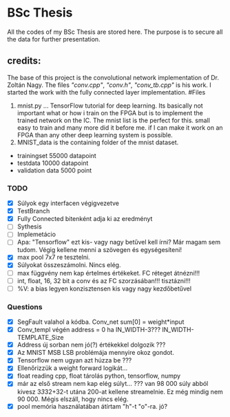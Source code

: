 # BSc Thesis
All the codes of my BSc Thesis are stored here. The purpose is to secure all the data for further presentation.
## credits:
The base of this project is the convolutional network implementation of Dr. Zoltán Nagy. The files *"conv.cpp"*, *"conv.h"*, *"conv_tb.cpp"* is his work.
I started the work with the fully connected layer implementation.
#Files
1. mnist.py
... TensorFlow tutorial for deep learning. Its basically not important what or how i train on the FPGA but is to implement the trained network on the IC. The mnist list is the perfect for this. small easy to train and many more did it before me. if I can make it work on an FPGA than any other deep learning system is possible.
2. MNIST_data is the containing folder of the mnist dataset.
* trainingset 55000 datapoint
* testdata 10000 datapoint
* validation data 5000 point

### TODO
- [x] Súlyok egy interfacen végigvezetve
- [x] TestBranch
- [x] Fully Connected bitenként adja ki az eredményt
- [ ] Sythesis
- [ ] Implemetácio
- [ ] Apa: "Tensorflow" ezt kis- vagy nagy betűvel kell írni? Már magam sem tudom. Végig kellene menni a szövegen és egységesíteni!
- [x] max pool 7x7 re tesztelni.
- [x] Súlyokat összeszámolni. Nincs elég.
- [ ] max függvény nem kap értelmes értékeket. FC réteget átnézni!!!
- [ ] int, float, 16, 32 bit a conv és az FC szorzásában!!! tisztázni!!!
- [ ] %V: a bias legyen konzisztensen kis vagy nagy kezdőbetűvel
 
### Questions
- [x] SegFault valahol a kódba. Conv_net sum[0] = weight\*input
- [x] Conv\_templ végén address = 0 ha IN\_WIDTH-3??? IN\_WIDTH-TEMPLATE\_Size
- [x] Address új sorban nem jó(?) értékekkel dolgozik ???
- [x] Az MNIST MSB LSB problémája mennyire okoz gondot.
- [x] Tensorflow nem ugyan azt húzza be ???
- [x] Ellenőrizzük a weight forward logikát...
- [x] float reading cpp, float tárolás python, tensorflow, numpy
- [x] már az első stream nem kap elég súlyt... ??? van 98 000 súly abból kivesz 3*3*32+32-t utána 200-at kellene streamelnie. Ez még mindig nem 90 000. Mégis elszáll, hogy nincs elég.
- [x] pool memória használatában átírtam "h"-t "o"-ra. jó?
